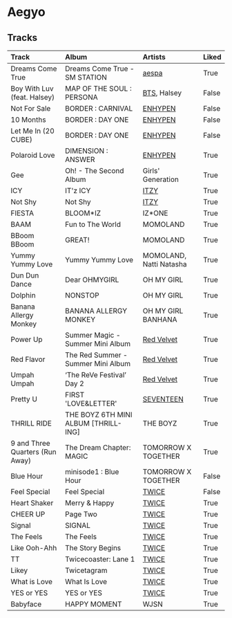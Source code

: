 # Aegyo

## Tracks

| Track                           | Album                                | Artists                                | Liked   |
|:--------------------------------|:-------------------------------------|:---------------------------------------|:--------|
| Dreams Come True                | Dreams Come True - SM STATION        | [aespa](../artists/aespa.md)           | True    |
| Boy With Luv (feat. Halsey)     | MAP OF THE SOUL : PERSONA            | [BTS](../artists/bts.md), Halsey       | False   |
| Not For Sale                    | BORDER : CARNIVAL                    | [ENHYPEN](../artists/enhypen.md)       | False   |
| 10 Months                       | BORDER : DAY ONE                     | [ENHYPEN](../artists/enhypen.md)       | False   |
| Let Me In (20 CUBE)             | BORDER : DAY ONE                     | [ENHYPEN](../artists/enhypen.md)       | False   |
| Polaroid Love                   | DIMENSION : ANSWER                   | [ENHYPEN](../artists/enhypen.md)       | True    |
| Gee                             | Oh! - The Second Album               | Girls' Generation                      | True    |
| ICY                             | IT'z ICY                             | [ITZY](../artists/itzy.md)             | True    |
| Not Shy                         | Not Shy                              | [ITZY](../artists/itzy.md)             | True    |
| FIESTA                          | BLOOM*IZ                             | IZ*ONE                                 | True    |
| BAAM                            | Fun to The World                     | MOMOLAND                               | True    |
| BBoom BBoom                     | GREAT!                               | MOMOLAND                               | True    |
| Yummy Yummy Love                | Yummy Yummy Love                     | MOMOLAND, Natti Natasha                | True    |
| Dun Dun Dance                   | Dear OHMYGIRL                        | OH MY GIRL                             | True    |
| Dolphin                         | NONSTOP                              | OH MY GIRL                             | True    |
| Banana Allergy Monkey           | BANANA ALLERGY MONKEY                | OH MY GIRL BANHANA                     | True    |
| Power Up                        | Summer Magic - Summer Mini Album     | [Red Velvet](../artists/red_velvet.md) | True    |
| Red Flavor                      | The Red Summer - Summer Mini Album   | [Red Velvet](../artists/red_velvet.md) | True    |
| Umpah Umpah                     | ‘The ReVe Festival’ Day 2            | [Red Velvet](../artists/red_velvet.md) | True    |
| Pretty U                        | FIRST 'LOVE&LETTER'                  | [SEVENTEEN](../artists/seventeen.md)   | True    |
| THRILL RIDE                     | THE BOYZ 6TH MINI ALBUM [THRILL-ING] | THE BOYZ                               | True    |
| 9 and Three Quarters (Run Away) | The Dream Chapter: MAGIC             | TOMORROW X TOGETHER                    | True    |
| Blue Hour                       | minisode1 : Blue Hour                | TOMORROW X TOGETHER                    | False   |
| Feel Special                    | Feel Special                         | [TWICE](../artists/twice.md)           | False   |
| Heart Shaker                    | Merry & Happy                        | [TWICE](../artists/twice.md)           | True    |
| CHEER UP                        | Page Two                             | [TWICE](../artists/twice.md)           | True    |
| Signal                          | SIGNAL                               | [TWICE](../artists/twice.md)           | True    |
| The Feels                       | The Feels                            | [TWICE](../artists/twice.md)           | True    |
| Like Ooh-Ahh                    | The Story Begins                     | [TWICE](../artists/twice.md)           | True    |
| TT                              | Twicecoaster: Lane 1                 | [TWICE](../artists/twice.md)           | True    |
| Likey                           | Twicetagram                          | [TWICE](../artists/twice.md)           | True    |
| What is Love                    | What Is Love                         | [TWICE](../artists/twice.md)           | True    |
| YES or YES                      | YES or YES                           | [TWICE](../artists/twice.md)           | True    |
| Babyface                        | HAPPY MOMENT                         | WJSN                                   | True    |